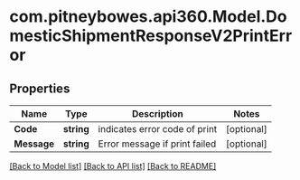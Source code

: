 # com.pitneybowes.api360.Model.DomesticShipmentResponseV2PrintError

## Properties

Name | Type | Description | Notes
------------ | ------------- | ------------- | -------------
**Code** | **string** | indicates error code of print | [optional] 
**Message** | **string** | Error message if print failed  | [optional] 

[[Back to Model list]](../../README.md#documentation-for-models) [[Back to API list]](../../README.md#documentation-for-api-endpoints) [[Back to README]](../../README.md)

